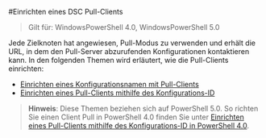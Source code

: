 #Einrichten eines DSC Pull-Clients

> Gilt für: WindowsPowerShell 4.0, WindowsPowerShell 5.0

Jede Zielknoten hat angewiesen, Pull-Modus zu verwenden und erhält die URL, in dem den Pull-Server abzurufenden Konfigurationen kontaktieren kann. In den folgenden Themen wird erläutert, wie die Pull-Clients einrichten:

* [Einrichten eines Konfigurationsnamen mit Pull-Clients](pullClientConfigNames.md)
* [Einrichten eines Pull-Clients mithilfe des Konfigurations-ID](pullClientConfigID.md)

> **Hinweis**: Diese Themen beziehen sich auf PowerShell 5.0. So richten Sie einen Client Pull in PowerShell 4.0 finden Sie unter [Einrichten eines Pull-Clients mithilfe des Konfigurations-ID in PowerShell 4.0](pullClientConfigID4.md).




